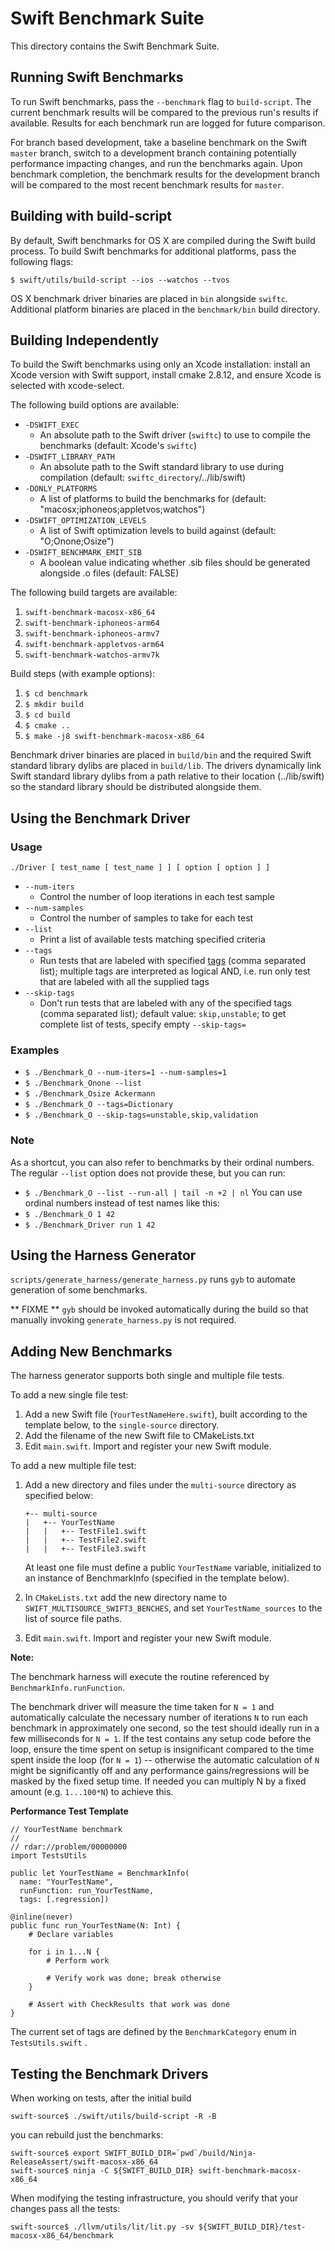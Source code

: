 Swift Benchmark Suite
=====================

This directory contains the Swift Benchmark Suite.

Running Swift Benchmarks
------------------------

To run Swift benchmarks, pass the `--benchmark` flag to `build-script`. The
current benchmark results will be compared to the previous run's results if
available. Results for each benchmark run are logged for future comparison.

For branch based development, take a baseline benchmark on the Swift `master`
branch, switch to a development branch containing potentially performance
impacting changes, and run the benchmarks again. Upon benchmark completion, the
benchmark results for the development branch will be compared to the most
recent benchmark results for `master`.

Building with build-script
--------------------------

By default, Swift benchmarks for OS X are compiled during the Swift build
process. To build Swift benchmarks for additional platforms, pass the following
flags:

    $ swift/utils/build-script --ios --watchos --tvos

OS X benchmark driver binaries are placed in `bin` alongside `swiftc`.
Additional platform binaries are placed in the `benchmark/bin` build directory.

Building Independently
----------------------

To build the Swift benchmarks using only an Xcode installation: install an
Xcode version with Swift support, install cmake 2.8.12, and ensure Xcode is
selected with xcode-select.

The following build options are available:

* `-DSWIFT_EXEC`
    * An absolute path to the Swift driver (`swiftc`) to use to compile the
      benchmarks (default: Xcode's `swiftc`)
* `-DSWIFT_LIBRARY_PATH`
    * An absolute path to the Swift standard library to use during compilation
      (default: `swiftc_directory`/../lib/swift)
* `-DONLY_PLATFORMS`
    * A list of platforms to build the benchmarks for
      (default: "macosx;iphoneos;appletvos;watchos")
* `-DSWIFT_OPTIMIZATION_LEVELS`
    * A list of Swift optimization levels to build against
      (default: "O;Onone;Osize")
* `-DSWIFT_BENCHMARK_EMIT_SIB`
    * A boolean value indicating whether .sib files should be generated
      alongside .o files (default: FALSE)

The following build targets are available:

1. `swift-benchmark-macosx-x86_64`
2. `swift-benchmark-iphoneos-arm64`
3. `swift-benchmark-iphoneos-armv7`
4. `swift-benchmark-appletvos-arm64`
5. `swift-benchmark-watchos-armv7k`

Build steps (with example options):

1. `$ cd benchmark`
2. `$ mkdir build`
3. `$ cd build`
4. `$ cmake ..`
5. `$ make -j8 swift-benchmark-macosx-x86_64`

Benchmark driver binaries are placed in `build/bin` and the required Swift
standard library dylibs are placed in `build/lib`. The drivers dynamically link
Swift standard library dylibs from a path relative to their location
(../lib/swift) so the standard library should be distributed alongside them.

Using the Benchmark Driver
--------------------------

### Usage

`./Driver [ test_name [ test_name ] ] [ option [ option ] ]`

* `--num-iters`
    * Control the number of loop iterations in each test sample
* `--num-samples`
    * Control the number of samples to take for each test
* `--list`
    * Print a list of available tests matching specified criteria
* `--tags`
    * Run tests that are labeled with specified [tags](https://github.com/apple/swift/blob/master/benchmark/utils/TestsUtils.swift#L19)
     (comma separated list); multiple tags are interpreted as logical AND, i.e.
     run only test that are labeled with all the supplied tags
* `--skip-tags`
    * Don't run tests that are labeled with any of the specified tags (comma
      separated list); default value: `skip,unstable`; to get complete list of
      tests, specify empty `--skip-tags=`


### Examples

* `$ ./Benchmark_O --num-iters=1 --num-samples=1`
* `$ ./Benchmark_Onone --list`
* `$ ./Benchmark_Osize Ackermann`
* `$ ./Benchmark_O --tags=Dictionary`
* `$ ./Benchmark_O --skip-tags=unstable,skip,validation`

### Note
As a shortcut, you can also refer to benchmarks by their ordinal numbers.
The regular `--list` option does not provide these, but you can run:
* `$ ./Benchmark_O --list --run-all | tail -n +2 | nl`
You can use ordinal numbers instead of test names like this:
* `$ ./Benchmark_O 1 42`
* `$ ./Benchmark_Driver run 1 42`

Using the Harness Generator
---------------------------

`scripts/generate_harness/generate_harness.py` runs `gyb` to automate generation
of some benchmarks.

** FIXME ** `gyb` should be invoked automatically during the
   build so that manually invoking `generate_harness.py` is not required.

Adding New Benchmarks
---------------------

The harness generator supports both single and multiple file tests.

To add a new single file test:

1.  Add a new Swift file (`YourTestNameHere.swift`), built according to
    the template below, to the `single-source` directory.
2.  Add the filename of the new Swift file to CMakeLists.txt
3.  Edit `main.swift`. Import and register your new Swift module.

To add a new multiple file test:

1.  Add a new directory and files under the `multi-source` directory as
    specified below:

        +-- multi-source
        |   +-- YourTestName
        |   |   +-- TestFile1.swift
        |   |   +-- TestFile2.swift
        |   |   +-- TestFile3.swift

    At least one file must define a public `YourTestName` variable, initialized to an
    instance of BenchmarkInfo (specified in the template below).

2.  In `CMakeLists.txt` add the new directory name to
    `SWIFT_MULTISOURCE_SWIFT3_BENCHES`, and set `YourTestName_sources` to the
    list of source file paths.

3.  Edit `main.swift`. Import and register your new Swift module.

**Note:**

The benchmark harness will execute the routine referenced by
`BenchmarkInfo.runFunction`.

The benchmark driver will measure the time taken for `N = 1` and automatically calculate
the necessary number of iterations `N` to run each benchmark in approximately one second,
so the test should ideally run in a few milliseconds for `N = 1`. If the test contains
any setup code before the loop, ensure the time spent on setup is insignificant compared to
the time spent inside the loop (for `N = 1`) -- otherwise the automatic calculation of `N` might be
significantly off and any performance gains/regressions will be masked by the fixed setup time.
If needed you can multiply N by a fixed amount (e.g. `1...100*N`) to achieve this.


**Performance Test Template**

``` {.sourceCode .swift}
// YourTestName benchmark
//
// rdar://problem/00000000
import TestsUtils

public let YourTestName = BenchmarkInfo(
  name: "YourTestName",
  runFunction: run_YourTestName,
  tags: [.regression])

@inline(never)
public func run_YourTestName(N: Int) {
    # Declare variables

    for i in 1...N {
        # Perform work

        # Verify work was done; break otherwise
    }

    # Assert with CheckResults that work was done
}
```

The current set of tags are defined by the `BenchmarkCategory` enum in
`TestsUtils.swift` .

Testing the Benchmark Drivers
-----------------------------
When working on tests, after the initial build
````
swift-source$ ./swift/utils/build-script -R -B
````
you can rebuild just the benchmarks:
````
swift-source$ export SWIFT_BUILD_DIR=`pwd`/build/Ninja-ReleaseAssert/swift-macosx-x86_64
swift-source$ ninja -C ${SWIFT_BUILD_DIR} swift-benchmark-macosx-x86_64
````

When modifying the testing infrastructure, you should verify that your changes
pass all the tests:
````
swift-source$ ./llvm/utils/lit/lit.py -sv ${SWIFT_BUILD_DIR}/test-macosx-x86_64/benchmark
````
